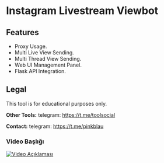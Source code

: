 # Instagram Livestream Viewbot


## Features
- Proxy Usage.
- Multi Live View Sending.
- Multi Thread View Sending.
- Web UI Management Panel.
- Flask API Integration.



## Legal
This tool is for educational purposes only.


**Other Tools:** telegram: https://t.me/toolsocial

**Contact:** telegram: https://t.me/pinkblau


### Video Başlığı

[![Video Açıklaması](https://img.youtube.com/vi/VIDEO_ID/maxresdefault.jpg)](https://www.youtube.com/watch?v=VIDEO_ID)
